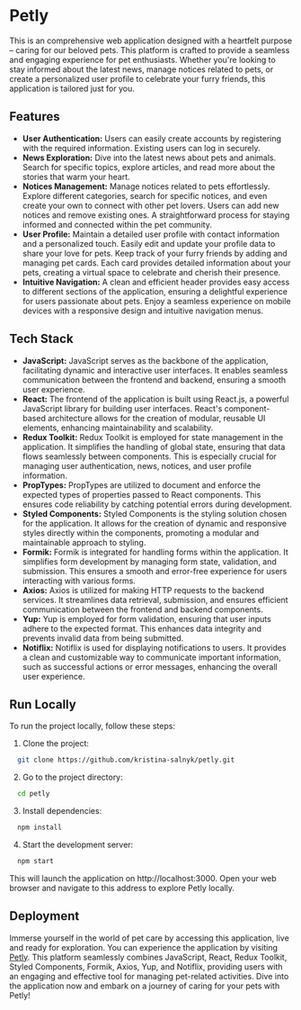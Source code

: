 
# Petly

This is an comprehensive web application designed with a heartfelt purpose – caring for our beloved pets. This platform is crafted to provide a seamless and engaging experience for pet enthusiasts. Whether you're looking to stay informed about the latest news, manage notices related to pets, or create a personalized user profile to celebrate your furry friends, this application is tailored just for you.
## Features

- **User Authentication:** Users can easily create accounts by registering with the required information. Existing users can log in securely.
- **News Exploration:** Dive into the latest news about pets and animals. Search for specific topics, explore articles, and read more about the stories that warm your heart.
- **Notices Management:** Manage notices related to pets effortlessly. Explore different categories, search for specific notices, and even create your own to connect with other pet lovers. Users can add new notices and remove existing ones. A straightforward process for staying informed and connected within the pet community.
- **User Profile:** Maintain a detailed user profile with contact information and a personalized touch. Easily edit and update your profile data to share your love for pets. Keep track of your furry friends by adding and managing pet cards. Each card provides detailed information about your pets, creating a virtual space to celebrate and cherish their presence.
- **Intuitive Navigation:** A clean and efficient header provides easy access to different sections of the application, ensuring a delightful experience for users passionate about pets. Enjoy a seamless experience on mobile devices with a responsive design and intuitive navigation menus.


## Tech Stack

- **JavaScript:** JavaScript serves as the backbone of the application, facilitating dynamic and interactive user interfaces. It enables seamless communication between the frontend and backend, ensuring a smooth user experience.
-  **React:** The frontend of the application is built using React.js, a powerful JavaScript library for building user interfaces. React's component-based architecture allows for the creation of modular, reusable UI elements, enhancing maintainability and scalability.
- **Redux Toolkit:** Redux Toolkit is employed for state management in the application. It simplifies the handling of global state, ensuring that data flows seamlessly between components. This is especially crucial for managing user authentication, news, notices, and user profile information.
- **PropTypes:** PropTypes are utilized to document and enforce the expected types of properties passed to React components. This ensures code reliability by catching potential errors during development.
- **Styled Components:** Styled Components is the styling solution chosen for the application. It allows for the creation of dynamic and responsive styles directly within the components, promoting a modular and maintainable approach to styling.
- **Formik:** Formik is integrated for handling forms within the application. It simplifies form development by managing form state, validation, and submission. This ensures a smooth and error-free experience for users interacting with various forms.
- **Axios:** Axios is utilized for making HTTP requests to the backend services. It streamlines data retrieval, submission, and ensures efficient communication between the frontend and backend components.
- **Yup:** Yup is employed for form validation, ensuring that user inputs adhere to the expected format. This enhances data integrity and prevents invalid data from being submitted.
- **Notiflix:** Notiflix is used for displaying notifications to users. It provides a clean and customizable way to communicate important information, such as successful actions or error messages, enhancing the overall user experience.




## Run Locally

To run the project locally, follow these steps:

1. Clone the project:
```bash
  git clone https://github.com/kristina-salnyk/petly.git
```
2. Go to the project directory:

```bash
  cd petly
```

3. Install dependencies:

```bash
  npm install
```

4. Start the development server:

```bash
  npm start
```

This will launch the application on http://localhost:3000. Open your web browser and navigate to this address to explore Petly  locally.


## Deployment

Immerse yourself in the world of pet care by accessing this application, live and ready for exploration. You can experience the application by visiting [Petly](https://petly-nine.vercel.app/). This platform seamlessly combines JavaScript, React, Redux Toolkit, Styled Components, Formik, Axios, Yup, and Notiflix, providing users with an engaging and effective tool for managing pet-related activities. Dive into the application now and embark on a journey of caring for your pets with Petly!
